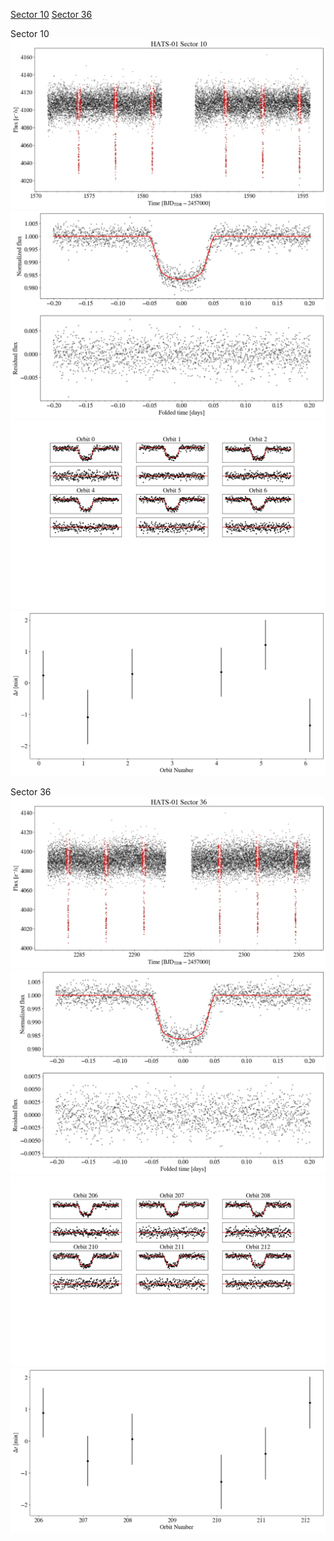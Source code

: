 [Sector 10](#sector10)
[Sector 36](#sector36)

<a name = "sector10"></a>
Sector 10
![alt text](/tt/HATS-01_Sector_10/HATS-01_Sector_10_a_TimeSeries.png)
![alt text](/tt/HATS-01_Sector_10/HATS-01_Sector_10_b_FoldedLightCurve.png)
![alt text](/tt/HATS-01_Sector_10/HATS-01_Sector_10_b_IndividualTransitsWithFit.png)
![alt text](/tt/HATS-01_Sector_10/HATS-01_Sector_10_c_TimingResiduals.png)

<a name = "sector36"></a>
Sector 36
![alt text](/tt/HATS-01_Sector_36/HATS-01_Sector_36_a_TimeSeries.png)
![alt text](/tt/HATS-01_Sector_36/HATS-01_Sector_36_b_FoldedLightCurve.png)
![alt text](/tt/HATS-01_Sector_36/HATS-01_Sector_36_b_IndividualTransitsWithFit.png)
![alt text](/tt/HATS-01_Sector_36/HATS-01_Sector_36_c_TimingResiduals.png)

